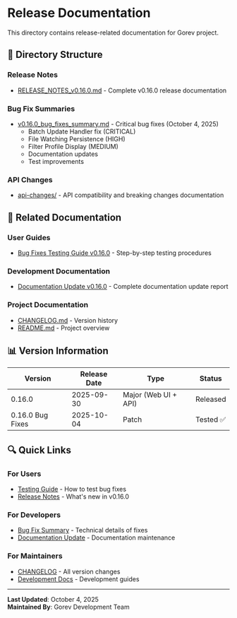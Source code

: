 # Release Documentation

This directory contains release-related documentation for Gorev project.

## 📁 Directory Structure

### Release Notes

- [RELEASE_NOTES_v0.16.0.md](RELEASE_NOTES_v0.16.0.md) - Complete v0.16.0 release documentation

### Bug Fix Summaries

- [v0.16.0_bug_fixes_summary.md](v0.16.0_bug_fixes_summary.md) - Critical bug fixes (October 4, 2025)
  - Batch Update Handler fix (CRITICAL)
  - File Watching Persistence (HIGH)
  - Filter Profile Display (MEDIUM)
  - Documentation updates
  - Test improvements

### API Changes

- [api-changes/](api-changes/) - API compatibility and breaking changes documentation

## 🔗 Related Documentation

### User Guides

- [Bug Fixes Testing Guide v0.16.0](../guides/user/bug_fixes_testing_guide_v0.16.0.md) - Step-by-step testing procedures

### Development Documentation

- [Documentation Update v0.16.0](../development/documentation_update_v0.16.0.md) - Complete documentation update report

### Project Documentation

- [CHANGELOG.md](../../CHANGELOG.md) - Version history
- [README.md](../../README.md) - Project overview

## 📊 Version Information

| Version | Release Date | Type | Status |
|---------|--------------|------|--------|
| 0.16.0 | 2025-09-30 | Major (Web UI + API) | Released |
| 0.16.0 Bug Fixes | 2025-10-04 | Patch | Tested ✅ |

## 🔍 Quick Links

### For Users

- [Testing Guide](../guides/user/bug_fixes_testing_guide_v0.16.0.md) - How to test bug fixes
- [Release Notes](RELEASE_NOTES_v0.16.0.md) - What's new in v0.16.0

### For Developers

- [Bug Fix Summary](v0.16.0_bug_fixes_summary.md) - Technical details of fixes
- [Documentation Update](../development/documentation_update_v0.16.0.md) - Documentation maintenance

### For Maintainers

- [CHANGELOG](../../CHANGELOG.md) - All version changes
- [Development Docs](../development/) - Development guides

---

**Last Updated**: October 4, 2025  
**Maintained By**: Gorev Development Team
